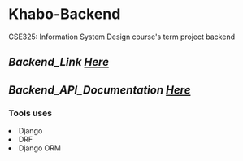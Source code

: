 # Khabo-Backend
CSE325: Information System Design course's term project backend
## _Backend_Link_ [_*Here*_](https://khabo.pythonanywhere.com/)
## _Backend_API_Documentation_ [_*Here*_](https://khabo.pythonanywhere.com/api/schema/docs/)
### Tools uses 
<li>Django</li>
<li>DRF</li>
<li>Django ORM</li>
